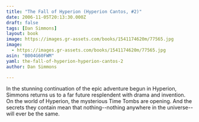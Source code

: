 ```yaml
---
title: "The Fall of Hyperion (Hyperion Cantos, #2)"
date: 2006-11-05T20:13:30.000Z
draft: false
tags: [Dan Simmons]
layout: book
image: https://images.gr-assets.com/books/1541174620m/77565.jpg
image: 
  - https://images.gr-assets.com/books/1541174620m/77565.jpg
asin: "B004G60FWM"
yaml: the-fall-of-hyperion-hyperion-cantos-2
author: Dan Simmons

---
```


In the stunning continuation of the epic adventure begun in Hyperion, Simmons returns us to a far future resplendent with drama and invention. On the world of Hyperion, the mysterious Time Tombs are opening. And the secrets they contain mean that nothing--nothing anywhere in the universe--will ever be the same.